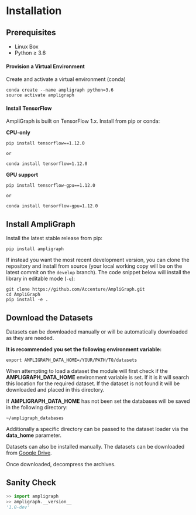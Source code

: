 
# Installation

## Prerequisites

* Linux Box
* Python ≥ 3.6

#### Provision a Virtual Environment

Create and activate a virtual environment (conda)

```
conda create --name ampligraph python=3.6
source activate ampligraph
```

#### Install TensorFlow

AmpliGraph is built on TensorFlow 1.x.
Install from pip or conda:

**CPU-only**

```
pip install tensorflow==1.12.0

or 

conda install tensorflow=1.12.0
```

**GPU support**

```
pip install tensorflow-gpu==1.12.0

or 

conda install tensorflow-gpu=1.12.0
```


## Install AmpliGraph


Install the latest stable release from pip:

```
pip install ampligraph
```

If instead you want the most recent development version, you can clone the repository
and install from source (your local working copy will be on the latest commit on the `develop` branch).
The code snippet below will install the library in editable mode (`-e`):

```
git clone https://github.com/Accenture/AmpliGraph.git
cd AmpliGraph
pip install -e .
```


## Download the Datasets


Datasets can be downloaded manually or will be automatically downloaded as they are needed.


**It is recommended you set the following environment variable:**

```
export AMPLIGRAPH_DATA_HOME=/YOUR/PATH/TO/datasets
```

When attempting to load a dataset the module will first check if the **AMPLIGRAPH\_DATA\_HOME** environment variable is set.
If it is it will search this location for the required dataset.
If the dataset is not found it will be downloaded and placed in this directory.

If **AMPLIGRAPH\_DATA\_HOME** has not been set the databases will be saved in the following directory:

```
~/ampligraph_databases
```

Additionally a specific directory can be passed to the dataset loader via the **data\_home** parameter.

Datasets can also be installed manually.
The datasets can be downloaded from [Google Drive](https://drive.google.com/drive/folders/16GBu89NCVyyYetry91tMntzpV_mSQ-gK?usp=sharing).

Once downloaded, decompress the archives.

## Sanity Check

```python
>> import ampligraph
>> ampligraph.__version__
'1.0-dev'
```
